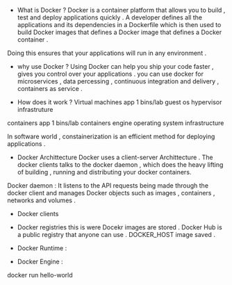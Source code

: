- What is Docker ?
Docker is a container platform that allows you to build , test and deploy applications
quickly . 
A developer defines all the applications and its dependencies in a Dockerfile which is 
then used to build Docker images that defines a Docker image that defines a Docker container .

Doing this ensures that your applications will run in any environment .


- why use Docker ?
Using Docker can help you ship your code faster , gives you control over 
your applications .
you can use docker for microservices , data percessing , continuous integration and delivery ,
containers as service .

- How does it work ?
Virtual machines 
app 1
bins/lab
guest os
hypervisor
infrastruture

containers
app 1
bins/lab
containers engine
operating system
infrastructure

In software world , constainerization is an efficient method for deploying 
applications .

- Docker Archittecture 
Docker uses a client-server Archittecture .
The docker clients talks to the docker daemon , which does the heavy lifting
of building , running and distributing your docker containers.

Docker daemon :
It listens to the API requests being made through the docker client and manages
Docker objects such as images , containers , networks and volumes .

- Docker clients

- Docker registries 
this is were Docekr images are stored .
Docker Hub is a public registry that anyone can use .
DOCKER_HOST image saved .

- Docker Runtime :

- Docker Engine : 

docker run hello-world  

